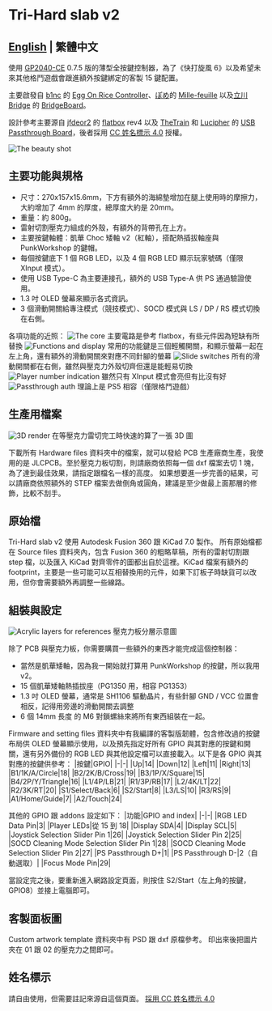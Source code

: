 # Tri-Hard slab v2
## **[English](README.md) | 繁體中文**
使用 [GP2040-CE](https://gp2040-ce.info/) 0.7.5 版的薄型全按鍵控制器，為了《快打旋風 6》以及希望未來其他格鬥遊戲會跟進額外按鍵綁定的客製 15 鍵配置。

主要啟發自 [b1nc](https://github.com/b1nc) 的 [Egg On Rice Controller](https://github.com/b1nc/Egg-On-Rice-Controller)、[ぽめ](https://twitter.com/pomegd)的 [Mille-feuille](https://pomegd.booth.pm/items/2685530) 以及[立川 Bridge](https://twitter.com/GBB_tachikawa) 的 [BridgeBoard](https://bridgeshop.booth.pm/items/4869470)。

設計參考主要源自 [jfdeor2](https://github.com/jfedor2) 的 [flatbox](https://github.com/jfedor2/flatbox) rev4 以及 [TheTrain](https://github.com/TheTrainGoes) 和 [Lucipher](https://github.com/arntsonl) 的 [USB Passthrough Board](https://github.com/OpenStickCommunity/Hardware/tree/main/USB%20Passthrough%20Board)，後者採用 [CC 姓名標示 4.0](https://creativecommons.org/licenses/by/4.0/) 授權。

![The beauty shot](images/ths-000-main.jpg)
## 主要功能與規格
- 尺寸：270x157x15.6mm，下方有額外的海綿墊增加在腿上使用時的摩擦力，大約增加了 4mm 的厚度，總厚度大約是 20mm。
- 重量：約 800g。
- 雷射切割壓克力組成的外殼，有額外的背帶孔在上方。
- 主要按鍵軸體：凱華 Choc 矮軸 v2（紅軸），搭配熱插拔軸座與 PunkWorkshop 的鍵帽。
- 每個按鍵底下 1 個 RGB LED，以及 4 個 RGB LED 顯示玩家號碼（僅限 XInput 模式）。
- 使用 USB Type-C 為主要連接孔，額外的 USB Type-A 供 PS 通過驗證使用。
- 1.3 吋 OLED 螢幕來顯示各式資訊。
- 3 個滑動開關給專注模式（競技模式）、SOCD 模式與 LS / DP / RS 模式切換在右側。

各項功能的近照：
![The core](images/ths-001-RP2040.jpg)
主要電路是參考 flatbox，有些元件因為短缺有所替換
![Functions and display](images/ths-002-menu-and-display.jpg)
常用的功能鍵是三個輕觸開關，和顯示螢幕一起在左上角，還有額外的滑動開關來對應不同針腳的螢幕
![Slide switches](images/ths-003-slide-switches.jpg)
所有的滑動開關都在右側，雖然與壓克力外殼切齊但還是能輕易切換
![Player number indication](images/ths-004-player-led.jpg)
雖然只有 XInput 模式會亮但有比沒有好
![Passthrough auth](images/ths-005-PS-passthrough.jpg)
理論上是 PS5 相容（僅限格鬥遊戲）

## 生產用檔案
![3D render](images/tri-hard_slab_v2_render.png)
在等壓克力雷切完工時快速的算了一張 3D 圖

下載所有 Hardware files 資料夾中的檔案，就可以發給 PCB 生產廠商生產，我使用的是 JLCPCB。至於壓克力板切割，則請廠商依照每一個 dxf 檔案去切 1 塊，為了達到最佳效果，請指定跟檔名一樣的高度。
如果想要進一步完善的結果，可以請廠商依照額外的 STEP 檔案去做倒角或圓角，建議是至少做最上面那層的修飾，比較不刮手。

## 原始檔
Tri-Hard slab v2 使用 Autodesk Fusion 360 跟 KiCad 7.0 製作。
所有原始檔都在 Source files 資料夾內，包含 Fusion 360 的粗略草稿，所有的雷射切割跟 step 檔，以及匯入 KiCad 對齊零件的圖都出自於這裡。KiCad 檔案有額外的 footprint，主要是一些可能可以互相替換用的元件，如果下訂板子時缺貨可以改用，但你會需要額外再調整一些線路。

## 組裝與設定
![Acrylic layers for references](images/tri-hard_slab_v2_render_exploded.png)
壓克力板分層示意圖

除了 PCB 與壓克力板，你需要購買一些額外的東西才能完成這個控制器：
- 當然是凱華矮軸，因為我一開始就打算用 PunkWorkshop 的按鍵，所以我用 v2。
- 15 個凱華矮軸熱插拔座（PG1350 用，相容 PG1353）
- 1.3 吋 OLED 螢幕，通常是 SH1106 驅動晶片，有些針腳 GND / VCC 位置會相反，記得用旁邊的滑動開關去調整
- 6 個 14mm 長度 的 M6 對鎖螺絲來將所有東西組裝在一起。

Firmware and setting files 資料夾中有我編譯的客製版韌體，包含修改過的按鍵布局供 OLED 螢幕顯示使用，以及預先指定好所有 GPIO 與其對應的按鍵和開關，還有另外備份的 RGB LED 與其他設定檔可以直接載入。以下是各 GPIO 與其對應的按鍵供參考：
|按鍵|GPIO|
|-|-|
|Up|14|
|Down|12|
|Left|11|
|Right|13|
|B1/1K/A/Circle|18|
|B2/2K/B/Cross|19|
|B3/1P/X/Square|15|
|B4/2P/Y/Triangle|16|
|L1/4P/LB|21|
|R1/3P/RB|17|
|L2/4K/LT|22|
|R2/3K/RT|20|
|S1/Select/Back|6|
|S2/Start|8|
|L3/LS|10|
|R3/RS|9|
|A1/Home/Guide|7|
|A2/Touch|24|

其他的 GPIO 跟 addons 設定如下：
|功能|GPIO and index|
|-|-|
|RGB LED Data Pin|3|
|Player LEDs|從 15 到 18|
|Display SDA|4|
|Display SCL|5|
|Joystick Selection Slider Pin 1|26|
|Joystick Selection Slider Pin 2|25|
|SOCD Cleaning Mode Selection Slider Pin 1|28|
|SOCD Cleaning Mode Selection Slider Pin 2|27|
|PS Passthrough D+|1|
|PS Passthrough D-|2（自動選取）|
|Focus Mode Pin|29|

當設定完之後，要重新進入網路設定頁面，則按住 S2/Start（左上角的按鍵，GPIO8）並接上電腦即可。

## 客製面板圖

Custom artwork template 資料夾中有 PSD 跟 dxf 原檔參考。
印出來後把圖片夾在 01 跟 02 的壓克力之間即可。

## 姓名標示
請自由使用，但需要註記來源自這個頁面。
[採用 CC 姓名標示 4.0](https://creativecommons.org/licenses/by/4.0/)
